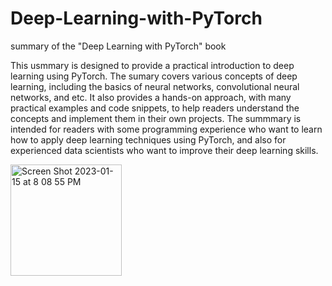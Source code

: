 # Deep-Learning-with-PyTorch
summary of the "Deep Learning with PyTorch" book

This usmmary is designed to provide a practical introduction to deep learning using PyTorch. The sumary covers various concepts of deep learning, including the basics of neural networks, convolutional neural networks, and etc. It also provides a hands-on approach, with many practical examples and code snippets, to help readers understand the concepts and implement them in their own projects. The summmary is intended for readers with some programming experience who want to learn how to apply deep learning techniques using PyTorch, and also for experienced data scientists who want to improve their deep learning skills.


<img width="178" alt="Screen Shot 2023-01-15 at 8 08 55 PM" src="https://user-images.githubusercontent.com/10836776/212596858-423b0794-3442-45da-8634-9e07fb83dd2a.png">
